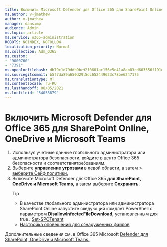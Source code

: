 ```yaml
---
title: Включить Microsoft Defender для Office 365 для SharePoint Online, OneDrive и Microsoft Teams
ms.author: v-jmathew
author: v-jmathew
manager: dansimp
audience: Admin
ms.topic: article
ms.service: o365-administration
ROBOTS: NOINDEX, NOFOLLOW
localization_priority: Normal
ms.collection: Adm_O365
ms.custom:
- "9000760"
- "7391"
ms.openlocfilehash: db79c1d79ddb9bc92f0601ac156e5e41a8ab83cd603556f191d5491cdd5ae2a3
ms.sourcegitcommit: b5f7da89a650d2915dc652449623c78be6247175
ms.translationtype: MT
ms.contentlocale: ru-RU
ms.lasthandoff: 08/05/2021
ms.locfileid: "54058879"
---
```

# <a name="enable-microsoft-defender-for-office-365-for-sharepoint-online-onedrive-and-microsoft-teams"></a>Включить Microsoft Defender для Office 365 для SharePoint Online, OneDrive и Microsoft Teams

1. Используя учетные данные глобального администратора или администратора безопасности, войдите в центр Office 365 [безопасности и соответствия](https://protection.office.com/)требованиям.
2. Выберите **управление угрозами** в левой области, а затем   >  [выберите Сейф политики.](https://protection.office.com/safeattachment)
3. Включите Microsoft Defender для Office 365 **для SharePoint, OneDrive и Microsoft Teams,** а затем выберите **Сохранить**.
    > [!TIP]
    >
    > - В качестве глобального администратора или администратора SharePoint Online запустите следующий комдлет PowerShell с параметром **DisallowInfectedFileDownload,** установленным для true *:* [Set-SPOTenant](https://go.microsoft.com/fwlink/?linkid=2092301)
    > - [Настройка оповещений для обнаруженных файлов](https://go.microsoft.com/fwlink/?linkid=2092110)

Дополнительные сведения см. в Office 365 Microsoft [Defender для SharePoint, OneDrive и Microsoft Teams.](https://go.microsoft.com/fwlink/?linkid=2092041)

